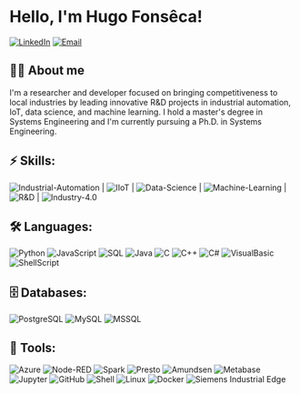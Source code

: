 # Hello, I'm Hugo Fonsêca!

[![LinkedIn](https://img.shields.io/badge/LinkedIn-blue)](https://www.linkedin.com/in/hugoafonseca) [![Email](https://img.shields.io/badge/Email-informational)](mailto:haf@poli.br)

## 🙋‍♂️ About me  
I'm a researcher and developer focused on bringing competitiveness to local industries by leading innovative R&D projects in industrial automation, IoT, data science, and machine learning. I hold a master's degree in Systems Engineering and I'm currently pursuing a Ph.D. in Systems Engineering.

## ⚡ Skills:  
![Industrial-Automation](https://img.shields.io/badge/-Industrial_Automation-blue) | ![IIoT](https://img.shields.io/badge/-IIoT-blue) | ![Data-Science](https://img.shields.io/badge/-Data_Science-blue) | ![Machine-Learning](https://img.shields.io/badge/-Machine_Learning-blue) | ![R&D](https://img.shields.io/badge/-R&D-blue) | ![Industry-4.0](https://img.shields.io/badge/-Industry_4.0-blue)

## 🛠️ Languages:  
![Python](https://img.shields.io/badge/-Python-yellow) ![JavaScript](https://img.shields.io/badge/-JavaScript-blue) ![SQL](https://img.shields.io/badge/-SQL-lightgrey) ![Java](https://img.shields.io/badge/-Java-red) ![C](https://img.shields.io/badge/-C-blue) ![C++](https://img.shields.io/badge/-C++-blue) ![C#](https://img.shields.io/badge/-C%23-blueviolet) ![VisualBasic](https://img.shields.io/badge/-VisualBasic-orange) ![ShellScript](https://img.shields.io/badge/-ShellScript-lightgreen)

## 🗄️ Databases:  
![PostgreSQL](https://img.shields.io/badge/-PostgreSQL-336791) ![MySQL](https://img.shields.io/badge/-MySQL-005C84) ![MSSQL](https://img.shields.io/badge/-MSSQL-CC2927)

## 🔧 Tools:  
![Azure](https://img.shields.io/badge/-Azure-blue) ![Node-RED](https://img.shields.io/badge/-Node--RED-red) ![Spark](https://img.shields.io/badge/-Spark-orange) ![Presto](https://img.shields.io/badge/-Presto-black) ![Amundsen](https://img.shields.io/badge/-Amundsen-yellow) ![Metabase](https://img.shields.io/badge/-Metabase-blue) ![Jupyter](https://img.shields.io/badge/-Jupyter-orange) ![GitHub](https://img.shields.io/badge/-GitHub-black) ![Shell](https://img.shields.io/badge/-Shell-lightgrey) ![Linux](https://img.shields.io/badge/-Linux-yellowgreen) ![Docker](https://img.shields.io/badge/-Docker-blue) ![Siemens Industrial Edge](https://img.shields.io/badge/-Siemens%20Industrial%20Edge-green)
